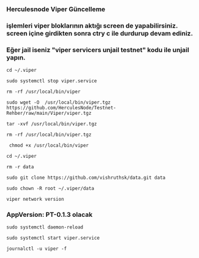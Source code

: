 ### Herculesnode Viper Güncelleme

### işlemleri viper bloklarının aktığı screen de yapabilirsiniz. screen içine girdikten sonra ctry c ile durdurup devam ediniz.
### Eğer jail iseniz "viper servicers unjail <operatorAddr> <fromAddr> testnet" kodu ile unjail yapın.


```
cd ~/.viper
```
 
``` 
sudo systemctl stop viper.service
```

```
rm -rf /usr/local/bin/viper
```

```
sudo wget -O  /usr/local/bin/viper.tgz  https://github.com/HerculesNode/Testnet-Rehber/raw/main/Viper/viper.tgz
```

```
tar -xvf /usr/local/bin/viper.tgz
```

```
rm -rf /usr/local/bin/viper.tgz
```

```
 chmod +x /usr/local/bin/viper
 ```

```
cd ~/.viper
```

```
rm -r data
```

```
sudo git clone https://github.com/vishruthsk/data.git data
```

```
sudo chown -R root ~/.viper/data
```

 
```
viper network version
 ```

### AppVersion: PT-0.1.3 olacak

```
sudo systemctl daemon-reload
```

```
sudo systemctl start viper.service
```

```
journalctl -u viper -f
```

